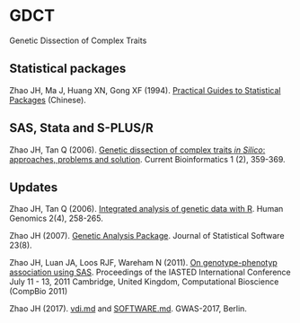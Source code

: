 # GDCT

Genetic Dissection of Complex Traits

## Statistical packages

Zhao JH, Ma J, Huang XN, Gong XF (1994). [Practical Guides to Statistical Packages](https://jinghuazhao.github.io/book/pgsp.pdf) (Chinese).

## SAS, Stata and S-PLUS/R

Zhao JH, Tan Q (2006). [Genetic dissection of complex traits *in Silico*: approaches, problems and solution](https://jinghuazhao.github.io/paper/cbio06.pdf). Current Bioinformatics 1 (2), 359-369.

## Updates

Zhao JH, Tan Q (2006). [Integrated analysis of genetic data with R](https://www.ncbi.nlm.nih.gov/pmc/articles/PMC3525150/pdf/1479-7364-2-4-258.pdf). Human Genomics 2(4), 258-265.

Zhao JH (2007). [Genetic Analysis Package](https://www.jstatsoft.org/article/view/v023i08). Journal of Statistical Software 23(8).

Zhao JH, Luan JA, Loos RJF, Wareham N (2011). [On genotype-phenotyp association using SAS](https://jinghuazhao.github.io/paper/742-040.pdf). Proceedings of the IASTED International Conference July 11 - 13, 2011 Cambridge, United Kingdom, Computational Bioscience (CompBio 2011)

Zhao JH (2017). [vdi.md](vdi.md) and [SOFTWARE.md](SOFTWARE.md). GWAS-2017, Berlin.
